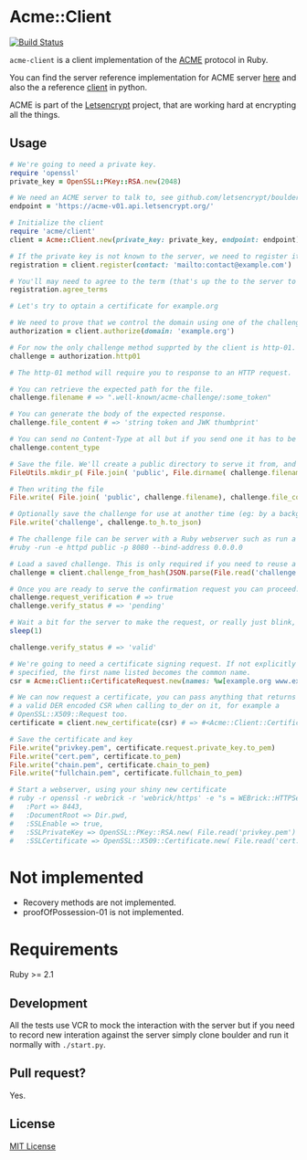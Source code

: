# Acme::Client
[![Build Status](https://travis-ci.org/unixcharles/acme-client.svg?branch=master)](https://travis-ci.org/unixcharles/acme-client)

`acme-client` is a client implementation of the [ACME](https://letsencrypt.github.io/acme-spec) protocol in Ruby.

You can find the server reference implementation for ACME server [here](https://github.com/letsencrypt/boulder) and also the a reference [client](https://github.com/letsencrypt/letsencrypt) in python.

ACME is part of the [Letsencrypt](https://letsencrypt.org/) project, that are working hard at encrypting all the things.

## Usage

```ruby
# We're going to need a private key.
require 'openssl'
private_key = OpenSSL::PKey::RSA.new(2048)

# We need an ACME server to talk to, see github.com/letsencrypt/boulder
endpoint = 'https://acme-v01.api.letsencrypt.org/'

# Initialize the client
require 'acme/client'
client = Acme::Client.new(private_key: private_key, endpoint: endpoint)

# If the private key is not known to the server, we need to register it for the first time.
registration = client.register(contact: 'mailto:contact@example.com')

# You'll may need to agree to the term (that's up the to the server to require it or not but boulder does by default)
registration.agree_terms

# Let's try to optain a certificate for example.org

# We need to prove that we control the domain using one of the challenges method.
authorization = client.authorize(domain: 'example.org')

# For now the only challenge method supprted by the client is http-01.
challenge = authorization.http01

# The http-01 method will require you to response to an HTTP request.

# You can retrieve the expected path for the file.
challenge.filename # => ".well-known/acme-challenge/:some_token"

# You can generate the body of the expected response.
challenge.file_content # => 'string token and JWK thumbprint'

# You can send no Content-Type at all but if you send one it has to be 'text/plain'.
challenge.content_type

# Save the file. We'll create a public directory to serve it from, and we'll creating the challenge directory.
FileUtils.mkdir_p( File.join( 'public', File.dirname( challenge.filename ) ) )

# Then writing the file
File.write( File.join( 'public', challenge.filename), challenge.file_content )

# Optionally save the challenge for use at another time (eg: by a background job processor)
File.write('challenge', challenge.to_h.to_json)

# The challenge file can be server with a Ruby webserver such as run a webserver in another console. You may need to forward ports on your router
#ruby -run -e httpd public -p 8080 --bind-address 0.0.0.0

# Load a saved challenge. This is only required if you need to reuse a saved challenge as outlined above.
challenge = client.challenge_from_hash(JSON.parse(File.read('challenge')))

# Once you are ready to serve the confirmation request you can proceed.
challenge.request_verification # => true
challenge.verify_status # => 'pending'

# Wait a bit for the server to make the request, or really just blink, it should be fast.
sleep(1)

challenge.verify_status # => 'valid'

# We're going to need a certificate signing request. If not explicitly
# specified, the first name listed becomes the common name.
csr = Acme::Client::CertificateRequest.new(names: %w[example.org www.example.org])

# We can now request a certificate, you can pass anything that returns
# a valid DER encoded CSR when calling to_der on it, for example a
# OpenSSL::X509::Request too.
certificate = client.new_certificate(csr) # => #<Acme::Client::Certificate ....>

# Save the certificate and key
File.write("privkey.pem", certificate.request.private_key.to_pem)
File.write("cert.pem", certificate.to_pem)
File.write("chain.pem", certificate.chain_to_pem)
File.write("fullchain.pem", certificate.fullchain_to_pem)

# Start a webserver, using your shiny new certificate
# ruby -r openssl -r webrick -r 'webrick/https' -e "s = WEBrick::HTTPServer.new(
#   :Port => 8443,
#   :DocumentRoot => Dir.pwd,
#   :SSLEnable => true,
#   :SSLPrivateKey => OpenSSL::PKey::RSA.new( File.read('privkey.pem') ),
#   :SSLCertificate => OpenSSL::X509::Certificate.new( File.read('cert.pem') )); trap('INT') { s.shutdown }; s.start"
```

# Not implemented

- Recovery methods are not implemented.
- proofOfPossession-01 is not implemented.

# Requirements

Ruby >= 2.1

## Development

All the tests use VCR to mock the interaction with the server but if you
need to record new interation against the server simply clone boulder and
run it normally with `./start.py`.

## Pull request?

Yes.

## License

[MIT License](http://opensource.org/licenses/MIT)


